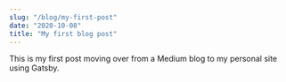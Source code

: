 ```yaml
---
slug: "/blog/my-first-post"
date: "2020-10-08"
title: "My first blog post"
---
```


This is my first post moving over from a Medium blog to my personal site using Gatsby.
